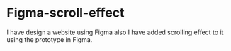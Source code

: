 # Figma-scroll-effect
I have design a website using Figma also I have added scrolling effect to it using the prototype in Figma.
